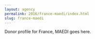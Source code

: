 ```yaml
---
layout: agency
permalink: 2016/france-maedi/index.html
slug: france-maedi
---
```


Donor profile for France, MAEDI goes here.
